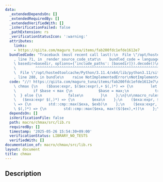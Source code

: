 ```yaml
---
data:
  _extendedDependsOn: []
  _extendedRequiredBy: []
  _extendedVerifiedWith: []
  _isVerificationFailed: false
  _pathExtension: rs
  _verificationStatusIcon: ':warning:'
  attributes:
    links:
    - https://qiita.com/maguro_tuna/items/fab200fdc1efde1612e7
  bundledCode: "Traceback (most recent call last):\n  File \"/opt/hostedtoolcache/Python/3.11.4/x64/lib/python3.11/site-packages/onlinejudge_verify/documentation/build.py\"\
    , line 71, in _render_source_code_stat\n    bundled_code = language.bundle(stat.path,\
    \ basedir=basedir, options={'include_paths': [basedir]}).decode()\n          \
    \         ^^^^^^^^^^^^^^^^^^^^^^^^^^^^^^^^^^^^^^^^^^^^^^^^^^^^^^^^^^^^^^^^^^^^^^^^^^^^^^^^^\n\
    \  File \"/opt/hostedtoolcache/Python/3.11.4/x64/lib/python3.11/site-packages/onlinejudge_verify/languages/rust.py\"\
    , line 288, in bundle\n    raise NotImplementedError\nNotImplementedError\n"
  code: "//! https://qiita.com/maguro_tuna/items/fab200fdc1efde1612e7\n\nmacro_rules!\
    \ chmax {\n    ($base:expr, $($ex:expr),+ $(,)*) => {\n        let max = max!($($ex),+);\n\
    \        if $base < max {\n            $base = max;\n            true\n      \
    \  } else {\n            false\n        }\n    };\n}\n\nmacro_rules! max {\n \
    \   ($exa:expr $(,)*) => {\n        $exa\n    };\n    ($exa:expr, $exb:expr $(,)*)\
    \ => {\n        std::cmp::max($exa, $exb)\n    };\n    ($exa:expr, $($ex:expr),+\
    \ $(,)*) => {\n        std::cmp::max($exa, max!($($ex),+))\n    };\n}\n"
  dependsOn: []
  isVerificationFile: false
  path: macro/chmax/src/lib.rs
  requiredBy: []
  timestamp: '2025-05-26 15:54:30+09:00'
  verificationStatus: LIBRARY_NO_TESTS
  verifiedWith: []
documentation_of: macro/chmax/src/lib.rs
layout: document
title: chmax
---
```


## Description
